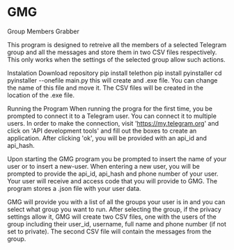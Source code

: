 # GMG
Group Members Grabber

This program is designed to retreive all the members of a selected Telegram group and all the messages and store them in two CSV files respectively.  This only works when the settings of the selected group allow such actions.

Instalation
Download repository
pip install telethon
pip install pyinstaller
cd <path to repository folder>
pyinstaller --onefile main.py
  this will create and .exe file.
  You can change the name of this file and move it.  The CSV files will be created in the location of the .exe file.

Running the Program
When running the progra for the first time, you be prompted to connect it to a Telegram user.  You can connect it to multiple users.  In order to make the connection, visit 'https://my.telegram.org' and click on 'API development tools' and fill out the boxes to create an application.  After clicking 'ok', you will be provided with an api_id and api_hash.

Upon starting the GMG program you be prompted to insert the name of your user or to insert a new-user.  When entering a new user, you will be prompted to provide the api_id, api_hash and phone number of your user.  Your user will receive and access code that you will provide to GMG.  The program stores a .json file with your user data.

GMG will provide you with a list of all the groups your user is in and you can select what group you want to run.  After selecting the group, if the privacy settings allow it, GMG will create two CSV files, one with the users of the group including their user_id, username, full name and phone number (if not set to private).  The second CSV file will contain the messages from the group.
